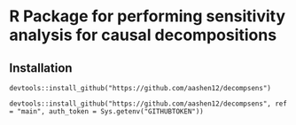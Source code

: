 # R Package for performing sensitivity analysis for causal decompositions

## Installation

`devtools::install_github("https://github.com/aashen12/decompsens")`

`devtools::install_github("https://github.com/aashen12/decompsens", ref = "main", auth_token = Sys.getenv("GITHUBTOKEN"))`
